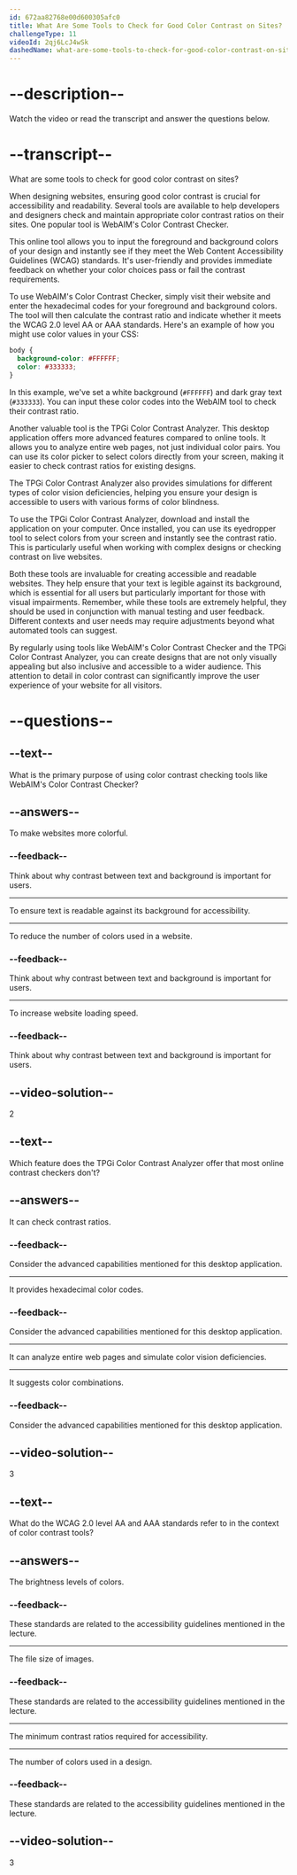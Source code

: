 ```yaml
---
id: 672aa82768e00d600305afc0
title: What Are Some Tools to Check for Good Color Contrast on Sites?
challengeType: 11
videoId: 2qj6LcJ4wSk
dashedName: what-are-some-tools-to-check-for-good-color-contrast-on-sites
---
```


# --description--

Watch the video or read the transcript and answer the questions below.

# --transcript--

What are some tools to check for good color contrast on sites?

When designing websites, ensuring good color contrast is crucial for accessibility and readability. Several tools are available to help developers and designers check and maintain appropriate color contrast ratios on their sites. One popular tool is WebAIM's Color Contrast Checker.

This online tool allows you to input the foreground and background colors of your design and instantly see if they meet the Web Content Accessibility Guidelines (WCAG) standards. It's user-friendly and provides immediate feedback on whether your color choices pass or fail the contrast requirements.

To use WebAIM's Color Contrast Checker, simply visit their website and enter the hexadecimal codes for your foreground and background colors. The tool will then calculate the contrast ratio and indicate whether it meets the WCAG 2.0 level AA or AAA standards. Here's an example of how you might use color values in your CSS:

```css
body {
  background-color: #FFFFFF;
  color: #333333;
}
```

In this example, we've set a white background (`#FFFFFF`) and dark gray text (`#333333`). You can input these color codes into the WebAIM tool to check their contrast ratio.

Another valuable tool is the TPGi Color Contrast Analyzer. This desktop application offers more advanced features compared to online tools. It allows you to analyze entire web pages, not just individual color pairs. You can use its color picker to select colors directly from your screen, making it easier to check contrast ratios for existing designs.

The TPGi Color Contrast Analyzer also provides simulations for different types of color vision deficiencies, helping you ensure your design is accessible to users with various forms of color blindness.

To use the TPGi Color Contrast Analyzer, download and install the application on your computer. Once installed, you can use its eyedropper tool to select colors from your screen and instantly see the contrast ratio. This is particularly useful when working with complex designs or checking contrast on live websites.

Both these tools are invaluable for creating accessible and readable websites. They help ensure that your text is legible against its background, which is essential for all users but particularly important for those with visual impairments. Remember, while these tools are extremely helpful, they should be used in conjunction with manual testing and user feedback. Different contexts and user needs may require adjustments beyond what automated tools can suggest.

By regularly using tools like WebAIM's Color Contrast Checker and the TPGi Color Contrast Analyzer, you can create designs that are not only visually appealing but also inclusive and accessible to a wider audience. This attention to detail in color contrast can significantly improve the user experience of your website for all visitors.

# --questions--

## --text--

What is the primary purpose of using color contrast checking tools like WebAIM's Color Contrast Checker?

## --answers--

To make websites more colorful.

### --feedback--

Think about why contrast between text and background is important for users.

---

To ensure text is readable against its background for accessibility.

---

To reduce the number of colors used in a website.

### --feedback--

Think about why contrast between text and background is important for users.

---

To increase website loading speed.

### --feedback--

Think about why contrast between text and background is important for users.

## --video-solution--

2

## --text--

Which feature does the TPGi Color Contrast Analyzer offer that most online contrast checkers don't?

## --answers--

It can check contrast ratios.

### --feedback--

Consider the advanced capabilities mentioned for this desktop application.

---

It provides hexadecimal color codes.

### --feedback--

Consider the advanced capabilities mentioned for this desktop application.

---

It can analyze entire web pages and simulate color vision deficiencies.

---

It suggests color combinations.

### --feedback--

Consider the advanced capabilities mentioned for this desktop application.

## --video-solution--

3

## --text--

What do the WCAG 2.0 level AA and AAA standards refer to in the context of color contrast tools?

## --answers--

The brightness levels of colors.

### --feedback--

These standards are related to the accessibility guidelines mentioned in the lecture.

---

The file size of images.

### --feedback--

These standards are related to the accessibility guidelines mentioned in the lecture.

---

The minimum contrast ratios required for accessibility.

---

The number of colors used in a design.

### --feedback--

These standards are related to the accessibility guidelines mentioned in the lecture.

## --video-solution--

3
